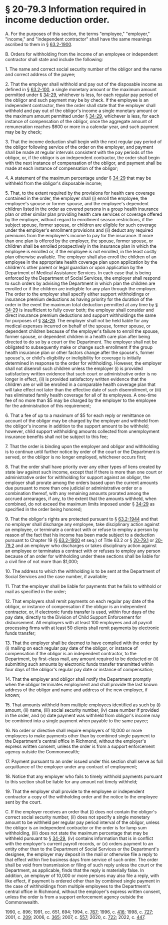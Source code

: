 # § 20-79.3 Information required in income deduction order.

<p>A. For the purposes of this section, the terms "employee," "employer," "income," and "independent contractor" shall have the same meanings ascribed to them in § <a href='/vacode/63.2-1900/'>63.2-1900</a>.</p><p>B. Orders for withholding from the income of an employee or independent contractor shall state and include the following:</p><p>1. The name and correct social security number of the obligor and the name and correct address of the payee;</p><p>2. That the employer shall withhold and pay out of the disposable income as defined in § <a href='/vacode/63.2-100/'>63.2-100</a>, a single monetary amount or the maximum amount permitted under § <a href='/vacode/34-29/'>34-29</a>, whichever is less, for each regular pay period of the obligor and such payment may be by check. If the employee is an independent contractor, then the order shall state that the employer shall withhold and pay out of the obligor's income a single monetary amount or the maximum amount permitted under § <a href='/vacode/34-29/'>34-29</a>, whichever is less, for each instance of compensation of the obligor, once the aggregate amount of remuneration reaches $600 or more in a calendar year, and such payment may be by check;</p><p>3. That the income deduction shall begin with the next regular pay period of the obligor following service of the order on the employer, and payment shall be made at regular intervals consistent with the pay periods of the obligor, or, if the obligor is an independent contractor, the order shall begin with the next instance of compensation of the obligor, and payment shall be made at each instance of compensation of the obligor;</p><p>4. A statement of the maximum percentage under § <a href='/vacode/34-29/'>34-29</a> that may be withheld from the obligor's disposable income;</p><p>5. That, to the extent required by the provisions for health care coverage contained in the order, the employer shall (i) enroll the employee, the employee's spouse or former spouse, and the employee's dependent children listed in the order as covered persons in a group health insurance plan or other similar plan providing health care services or coverage offered by the employer, without regard to enrollment season restrictions, if the subject spouse, former spouse, or children are eligible for such coverage under the employer's enrollment provisions and (ii) deduct any required premiums from the employee's income to pay for the insurance. If more than one plan is offered by the employer, the spouse, former spouse, or children shall be enrolled prospectively in the insurance plan in which the employee is enrolled or, if the employee is not enrolled, in the least costly plan otherwise available. The employer shall also enroll the children of an employee in the appropriate health coverage plan upon application by the children's other parent or legal guardian or upon application by the Department of Medical Assistance Services. In each case that is being enforced by the Department of Social Services, the employer shall respond to such orders by advising the Department in which plan the children are enrolled or if the children are ineligible for any plan through the employer. The order to the employer shall specify either support withholdings or insurance premium deductions as having priority for the duration of the order in the event the maximum total deduction permitted at any time by § <a href='/vacode/34-29/'>34-29</a> is insufficient to fully cover both; the employer shall consider and direct insurance premium deductions and support withholdings the same for purposes of § <a href='/vacode/34-29/'>34-29</a>. The employer shall not be held liable for any medical expenses incurred on behalf of the spouse, former spouse, or dependent children because of the employer's failure to enroll the spouse, former spouse, or dependent children in a health care plan after being directed to do so by a court or the Department. The employer shall not be obligated to subsequently make or change such enrollment if the group health insurance plan or other factors change after the spouse's, former spouse's, or child's eligibility or ineligibility for coverage is initially determined in response to the order for withholding. However, the employer shall not disenroll such children unless the employer (i) is provided satisfactory written evidence that such court or administrative order is no longer in effect, (ii) is provided satisfactory written evidence that the children are or will be enrolled in a comparable health coverage plan that will take effect not later than the effective date of such disenrollment, or (iii) has eliminated family health coverage for all of its employees. A one-time fee of no more than $5 may be charged by the employer to the employee for the administration of this requirement;</p><p>6. That a fee of up to a maximum of $5 for each reply or remittance on account of the obligor may be charged by the employer and withheld from the obligor's income in addition to the support amount to be withheld; however, child support withholding amounts collected from unemployment insurance benefits shall not be subject to this fee;</p><p>7. That the order is binding upon the employer and obligor and withholding is to continue until further notice by order of the court or the Department is served, or the obligor is no longer employed, whichever occurs first;</p><p>8. That the order shall have priority over any other types of liens created by state law against such income, except that if there is more than one court or administrative order for withholding for support against an obligor, the employer shall prorate among the orders based upon the current amounts due pursuant to more than one judicial or administrative order or a combination thereof, with any remaining amounts prorated among the accrued arrearages, if any, to the extent that the amounts withheld, when combined, do not exceed the maximum limits imposed under § <a href='/vacode/34-29/'>34-29</a> as specified in the order being honored;</p><p>9. That the obligor's rights are protected pursuant to § <a href='/vacode/63.2-1944/'>63.2-1944</a> and that no employer shall discharge any employee, take disciplinary action against an employee, or terminate a contract with or refuse to employ a person by reason of the fact that his income has been made subject to a deduction pursuant to Chapter 19 (§ <a href='/vacode/63.2-1900/'>63.2-1900</a> et seq.) of Title 63.2 or § <a href='/vacode/20-79.1/'>20-79.1</a> or <a href='/vacode/20-79.2/'>20-79.2</a> and an employer who discharges or takes disciplinary action against an employee or terminates a contract with or refuses to employ any person because of an order for withholding under these sections shall be liable for a civil fine of not more than $1,000;</p><p>10. The address to which the withholding is to be sent at the Department of Social Services and the case number, if available;</p><p>11. That the employer shall be liable for payments that he fails to withhold or mail as specified in the order;</p><p>12. That employers shall remit payments on each regular pay date of the obligor, or instance of compensation if the obligor is an independent contractor, or, if electronic funds transfer is used, within four days of the pay date, directly to the Division of Child Support Enforcement for disbursement. All employers with at least 100 employees and all payroll processing firms with at least 50 clients shall remit payments by electronic funds transfer;</p><p>13. That the employer shall be deemed to have complied with the order by (i) mailing on each regular pay date of the obligor, or instance of compensation if the obligor is an independent contractor, to the Department, by first-class mail, any amount required to be deducted or (ii) submitting such amounts by electronic funds transfer transmitted within four days of the obligor's regular pay date or instance of compensation;</p><p>14. That the employer and obligor shall notify the Department promptly when the obligor terminates employment and shall provide the last known address of the obligor and name and address of the new employer, if known;</p><p>15. That amounts withheld from multiple employees identified as such by (i) amount, (ii) name, (iii) social security number, (iv) case number if provided in the order, and (v) date payment was withheld from obligor's income may be combined into a single payment when payable to the same payee;</p><p>16. No order or directive shall require employers of 10,000 or more employees to make payments other than by combined single payment to the Department's central office in Richmond, without the employer's express written consent, unless the order is from a support enforcement agency outside the Commonwealth;</p><p>17. Payment pursuant to an order issued under this section shall serve as full acquittance of the employer under any contract of employment;</p><p>18. Notice that any employer who fails to timely withhold payments pursuant to this section shall be liable for any amount not timely withheld;</p><p>19. That the employer shall provide to the employee or independent contractor a copy of the withholding order and the notice to the employee sent by the court.</p><p>C. If the employer receives an order that (i) does not contain the obligor's correct social security number, (ii) does not specify a single monetary amount to be withheld per regular pay period interval of the obligor, unless the obligor is an independent contractor or the order is for lump sum withholding, (iii) does not state the maximum percentage that may be withheld pursuant to § <a href='/vacode/34-29/'>34-29</a>, (iv) contains information that is in conflict with the employer's current payroll records, or (v) orders payment to an entity other than to the Department of Social Services or the Department's designee, the employer may deposit in the mail or otherwise file a reply to that effect within five business days from service of such order. The order shall be void from transmission or filing of such reply unless the court or the Department, as applicable, finds that the reply is materially false. In addition, an employer of 10,000 or more persons may also file a reply, with like effect, if payment is ordered other than by combined single payment in the case of withholdings from multiple employees to the Department's central office in Richmond, without the employer's express written consent, unless the order is from a support enforcement agency outside the Commonwealth.</p><p>1990, c. 896; 1991, cc. 651, 694; 1994, c. <a href='http://lis.virginia.gov/cgi-bin/legp604.exe?941+ful+CHAP0767'>767</a>; 1996, c. <a href='http://lis.virginia.gov/cgi-bin/legp604.exe?961+ful+CHAP0416'>416</a>; 1998, c. <a href='http://lis.virginia.gov/cgi-bin/legp604.exe?981+ful+CHAP0727'>727</a>; 2001, c. <a href='http://lis.virginia.gov/cgi-bin/legp604.exe?011+ful+CHAP0209'>209</a>; 2006, c. <a href='http://lis.virginia.gov/cgi-bin/legp604.exe?061+ful+CHAP0365'>365</a>; 2007, c. <a href='http://lis.virginia.gov/cgi-bin/legp604.exe?071+ful+CHAP0557'>557</a>; 2020, c. <a href='http://lis.virginia.gov/cgi-bin/legp604.exe?201+ful+CHAP0722'>722</a>; 2022, c. <a href='http://lis.virginia.gov/cgi-bin/legp604.exe?221+ful+CHAP0447'>447</a>.</p>